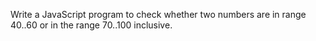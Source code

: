 Write a JavaScript program to check whether two numbers are in range 40..60 or in the range 70..100 inclusive.